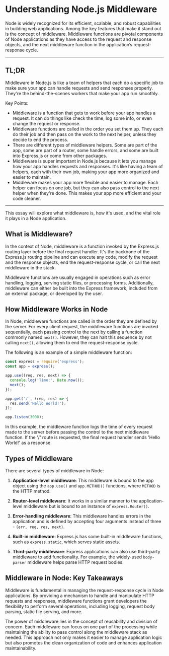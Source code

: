 # Understanding Node.js Middleware

Node is widely recognized for its efficient, scalable, and robust capabilities in building web applications. Among the key features that make it stand out is the concept of middleware. Middleware functions are pivotal components of Node applications as they have access to the request and response objects, and the next middleware function in the application’s request-response cycle.

---

## TL;DR

Middleware in Node.js is like a team of helpers that each do a specific job to make sure your app can handle requests and send responses properly. They're the behind-the-scenes workers that make your app run smoothly.

Key Points:

- Middleware is a function that gets to work before your app handles a request. It can do things like check the time, log some info, or even change the request or response.
- Middleware functions are called in the order you set them up. They each do their job and then pass on the work to the next helper, unless they decide to end the process.
- There are different types of middleware helpers. Some are part of the app, some are part of a router, some handle errors, and some are built into Express.js or come from other packages.
- Middleware is super important in Node.js because it lets you manage how your app handles requests and responses. It's like having a team of helpers, each with their own job, making your app more organized and easier to maintain.
- Middleware makes your app more flexible and easier to manage. Each helper can focus on one job, but they can also pass control to the next helper when they're done. This makes your app more efficient and your code cleaner.

---

This essay will explore what middleware is, how it's used, and the vital role it plays in a Node application.

## What is Middleware?

In the context of Node, middleware is a function invoked by the Express.js routing layer before the final request handler. It's the backbone of the Express.js routing pipeline and can execute any code, modify the request and the response objects, end the request-response cycle, or call the next middleware in the stack.

Middleware functions are usually engaged in operations such as error handling, logging, serving static files, or processing forms. Additionally, middleware can either be built into the Express framework, included from an external package, or developed by the user.

## How Middleware Works in Node

In Node, middleware functions are called in the order they are defined by the server. For every client request, the middleware functions are invoked sequentially, each passing control to the next by calling a function commonly named `next()`. However, they can halt this sequence by not calling `next()`, allowing them to end the request-response cycle.

The following is an example of a simple middleware function:

```javascript
const express = require('express');
const app = express();

app.use((req, res, next) => {
  console.log('Time:', Date.now());
  next();
});

app.get('/', (req, res) => {
  res.send('Hello World!');
});

app.listen(3000);
```

In this example, the middleware function logs the time of every request made to the server before passing the control to the next middleware function. If the '/' route is requested, the final request handler sends 'Hello World!' as a response.

## Types of Middleware

There are several types of middleware in Node:

1. **Application-level middleware**: This middleware is bound to the app object using the `app.use()` and `app.METHOD()` functions, where `METHOD` is the HTTP method.

2. **Router-level middleware**: It works in a similar manner to the application-level middleware but is bound to an instance of `express.Router()`.

3. **Error-handling middleware**: This middleware handles errors in the application and is defined by accepting four arguments instead of three - `(err, req, res, next)`.

4. **Built-in middleware**: Express.js has some built-in middleware functions, such as `express.static`, which serves static assets.

5. **Third-party middleware**: Express applications can also use third-party middleware to add functionality. For example, the widely-used `body-parser` middleware helps parse HTTP request bodies.

## Middleware in Node: Key Takeaways

Middleware is fundamental in managing the request-response cycle in Node applications. By providing a mechanism to handle and manipulate HTTP requests and responses, middleware functions grant developers the flexibility to perform several operations, including logging, request body parsing, static file serving, and more.

The power of middleware lies in the concept of reusability and division of concern. Each middleware can focus on one part of the processing while maintaining the ability to pass control along the middleware stack as needed. This approach not only makes it easier to manage application logic but also promotes the clean organization of code and enhances application maintainability.
